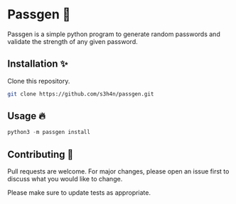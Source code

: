 # Passgen 🔑

Passgen is a simple python program to generate random passwords and validate the strength of any given password.

## Installation ✨

Clone this repository.
```bash
git clone https://github.com/s3h4n/passgen.git
```

## Usage 🔥

```python
python3 -m passgen install
```

## Contributing 🤝
Pull requests are welcome. For major changes, please open an issue first to discuss what you would like to change.

Please make sure to update tests as appropriate.
